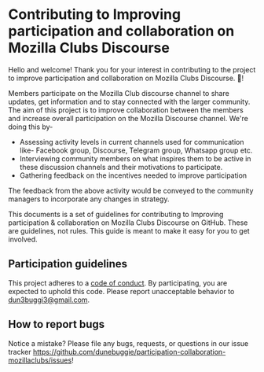 # Contributing to Improving participation and collaboration on Mozilla Clubs Discourse

Hello and welcome!
Thank you for your interest in contributing to the project to improve participation and collaboration on Mozilla Clubs Discourse. :tada:! 

Members participate on the Mozilla Club discourse channel to share updates, get information and to stay connected with the larger community. The aim of this project is to improve collaboration between the members and increase overall participation on the Mozilla Discourse channel. We're doing this by- 
- Assessing activity levels in current channels used for communication like- Facebook group, Discourse, Telegram group, Whatsapp group etc. 
- Interviewing community members on what inspires them to be active in these discussion channels and their motivations to participate.
- Gathering feedback on the incentives needed to improve participation

The feedback from the above activity would be conveyed to the community managers to incorporate any changes in strategy.

This documents is a set of guidelines for contributing to Improving participation & collaboration on Mozilla Clubs Discourse on GitHub. These are guidelines, not rules. This guide is meant to make it easy for you to get involved.

## Participation guidelines

This project adheres to a [code of conduct](CODE_OF_CONDUCT.md). By participating, you are expected to uphold this code. Please report unacceptable behavior to dun3buggi3@gmail.com.

## How to report bugs

Notice a mistake? Please file any bugs, requests, or questions in our issue tracker https://github.com/dunebuggie/participation-collaboration-mozillaclubs/issues!

